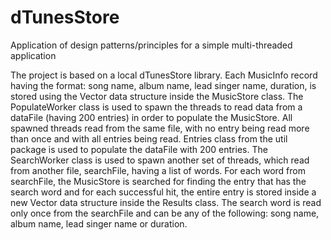 dTunesStore
===========

Application of design patterns/principles for a simple multi-threaded application

The project is based on a local dTunesStore library. Each MusicInfo record having the format: song name, album name, lead singer name, duration, is stored using the Vector data structure inside the MusicStore class. The PopulateWorker class is used to spawn the threads to read data from a dataFile (having 200 entries) in order to populate the MusicStore. All spawned threads read from the same file, with no entry being read more than once and with all entries being read. Entries class from the util package is used to populate the dataFile with 200 entries. The SearchWorker class is used to spawn another set of threads, which read from another file, searchFile, having a list of words. For each word from searchFile, the MusicStore is searched for finding the entry that has the search word and for each successful hit, the entire entry is stored inside a new Vector data structure inside the Results class. The search word is read only once from the searchFile and can be any of the following: song name, album name, lead singer name or duration.

